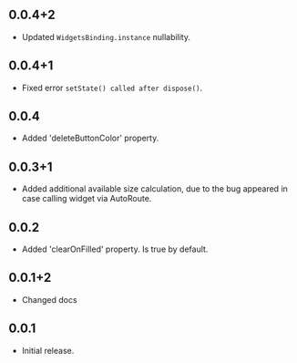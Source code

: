 ## 0.0.4+2

* Updated `WidgetsBinding.instance` nullability.

## 0.0.4+1

* Fixed error `setState() called after dispose()`.

## 0.0.4

* Added 'deleteButtonColor' property.

## 0.0.3+1

* Added additional available size calculation, due to the bug appeared in case calling widget via AutoRoute.

## 0.0.2

* Added 'clearOnFilled' property. Is true by default.

## 0.0.1+2

* Changed docs

## 0.0.1

* Initial release.
